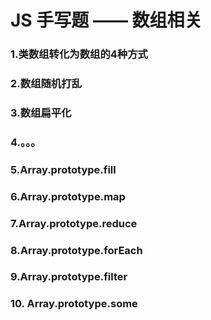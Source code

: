 
# JS 手写题 —— 数组相关

### 1.类数组转化为数组的4种方式

### 2.数组随机打乱

### 3.数组扁平化

### 4.。。。

### 5.Array.prototype.fill

### 6.Array.prototype.map

### 7.Array.prototype.reduce

### 8.Array.prototype.forEach

### 9.Array.prototype.filter

### 10. Array.prototype.some
